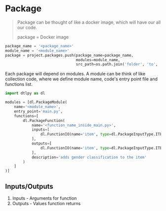 # Package
>Package can be thought of like a docker image, which will have our all our code.
> 
> package = Docker image
```python
package_name = '<package_name>'
module_name = '<module_name>'
package = project.packages.push(package_name=package_name,
                                modules=module_name,
                                src_path=os.path.join('folder', 'to', 'package'))
```
Each package will depend on modules. A module can be think of like collection code, where we define module name, code's entry point file and functions list.

```python
import dtlpy as dl

modules = [dl.PackageModule(
    name='<module_name>',
    entry_point='main.py',
    functions=[
        dl.PackageFunction(
            name='<function_name_inside_main.py>',
            inputs=[
                dl.FunctionIO(name='item', type=dl.PackageInputType.ITEM),
            ],
            outputs=[
                dl.FunctionIO(name='item', type=dl.PackageInputType.ITEM)
            ],
            description='adds gender classification to the item'
        )
    ]
)]
```

## Inputs/Outputs
1. Inputs - Arguments for function
2. Outputs - Values function returns
